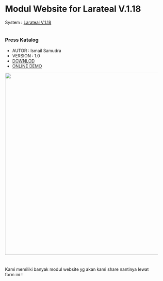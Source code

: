 # Modul Website for Larateal V.1.18

System : [Larateal V.1.18](https://github.com/laratealcorp/master_larateal_v.1.18)

#
### Press Katalog 
- AUTOR : Ismail Samudra
- VERSION : 1.0
- [DOWNLOD](https://github.com/laratealcorp/modul_web/files/11011955/stifa_press.zip)
- [ONLINE DEMO](https://github.com/laratealcorp/master_larateal_v.1.18)
<p align="center">
    <img src="https://user-images.githubusercontent.com/127891037/225525692-b1ed5b8a-49f3-4130-bffe-a3c30cef0cf0.png" width="600"><br>
</p>

#




Kami memiliki banyak modul website yg akan kami share nantinya lewat form ini !

